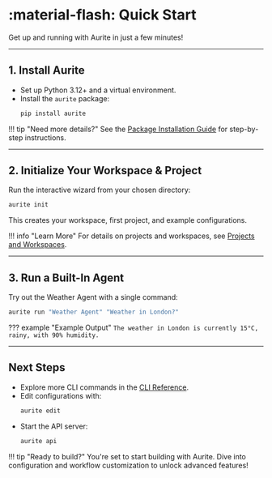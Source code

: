 # :material-flash: Quick Start

Get up and running with Aurite in just a few minutes!

---

## 1. Install Aurite

- Set up Python 3.12+ and a virtual environment.
- Install the `aurite` package:
  ```bash
  pip install aurite
  ```

<!-- prettier-ignore -->
!!! tip "Need more details?"
    See the [Package Installation Guide](./installation_guides/package_installation_guide.md) for step-by-step instructions.

---

## 2. Initialize Your Workspace & Project

Run the interactive wizard from your chosen directory:

```bash
aurite init
```

This creates your workspace, first project, and example configurations.

<!-- prettier-ignore -->
!!! info "Learn More"
    For details on projects and workspaces, see [Projects and Workspaces](../config/projects_and_workspaces.md).

---

## 3. Run a Built-In Agent

Try out the Weather Agent with a single command:

```bash
aurite run "Weather Agent" "Weather in London?"
```

<!-- prettier-ignore -->
??? example "Example Output"
    ```
      The weather in London is currently 15°C, rainy, with 90% humidity.
    ```

</details>

---

## Next Steps

- Explore more CLI commands in the [CLI Reference](../usage/cli_reference.md).
- Edit configurations with:
  ```bash
  aurite edit
  ```
- Start the API server:
  ```bash
  aurite api
  ```

<!-- prettier-ignore -->
!!! tip "Ready to build?"
    You're set to start building with Aurite. Dive into configuration and workflow customization to unlock advanced features!
